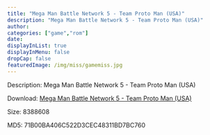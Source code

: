 ```yaml
---
title: "Mega Man Battle Network 5 - Team Proto Man (USA)"
description: "Mega Man Battle Network 5 - Team Proto Man (USA)"
author: 
categories: ["game","rom"]
date: 
displayInList: true
displayInMenu: false
dropCap: false
featuredImage: /img/miss/gamemiss.jpg
---
```


Description: Mega Man Battle Network 5 - Team Proto Man (USA)

Download: <a style="text-decoration:underline;" href="https://mega.nz/#!TfZUUCSZ!HKaZQHyaPOw27ik0Co_DEekHRy6N1NuU7EnrjQjdae4" target = "_blank" rel = "nofollow" > Mega Man Battle Network 5 - Team Proto Man (USA)</a>

Size: 8388608

MD5: 71B00BA406C522D3CEC48311BD7BC760

